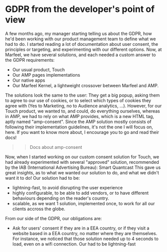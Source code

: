 # GDPR from the developer's point of view
A few months ago, my manager starting telling us about the GDPR, how he'd been working with our product management team to define what we had to do. I started reading a lot of documentation about user consent, the principles or targeting, and experimenting with our different options. Now, at Marfeel, we have several solutions, and each needed a custom answer to the GDPR requirements:
* Our usual product, Touch
* Our AMP pages implementations
* Our native apps
* Our Marfeel Kernel, a lightweight crossover between Marfeel and AMP.

The solutions look the same to the user: They get a big popup, asking them to agree to our use of cookies, or to select which types of cookies they agree with (Yes to Marketing, no to Audience analytics, ...). However, for our Touch product, we wanted to, and could, do everything ourselves, whereas in AMP, we had to rely on what AMP provides, which is a new HTML tag, aptly named "amp-consent".
Since the AMP solution mostly consists of following their implementation guidelines, it's not the one I will focus on, here. If you want to know more about, I encourage you to go and read their docs!
>>Docs about amp-consent

Now, when I started working on our custom consent solution for Touch, we had already experimented with several "approved" solution, recommended by the IAB (International Advertising Bureau):
Smart
Quantcast
This gave us great insights, as to what we wanted our solution to do, and what we didn't want it to do!
Our solution had to be:
* lightning-fast, to avoid disrupting the user experience
* highly configurable, to be able to add vendors, or to have different behaviours depending on the reader's country.
* scalable, as we want 1 solution, implemented once, to work for all our clients accross the globe.


From our side of the GDPR, our obligations are:
* Ask for users' consent if they are in a EEA country, or if they visit a website based in a EEA country, no matter where they are themselves.
For instance, we noticed that those solution needed up to 4 seconds to load, even on a wifi connection. Our had to be lightning-fast
